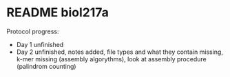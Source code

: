 # README biol217a

Protocol progress: 
- Day 1 unfinished
- Day 2 unfinished, notes added, file types and what they contain missing, k-mer missing (assembly algorythms), look at assembly procedure (palindrom counting)